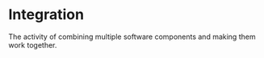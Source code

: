 # Integration


The activity of combining multiple software components and making them
work together.

